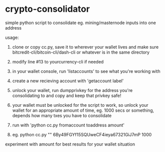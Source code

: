 # crypto-consolidator
simple python script to consolidate eg. mining/masternode inputs into one address

usage: 

1. clone or copy cc.py, save it to wherever your wallet lives and make sure bitcredit-cli/bitcoin-cli/dash-cli or whatever is in the same directory

2. modify line #13 to yourcurrency-cli if needed

3. in your wallet console, run 'listaccounts' to see what you're working with

4. create a new recieving account with 'getaccount label'

5. unlock your wallet, run dumpprivkey for the address you're consolidating to and copy and keep that privkey safe!

6. your wallet must be unlocked for the script to work, so unlock your wallet for an appropriate amount of time, eg. 1000 secs or something, depends how many txes you have to consolidate

7. run with 'python cc.py fromaccount toaddress amount'

8. eg. python cc.py "" 6By49FGYf15SQUweCF4ieya67321GiJ7mP 1000

experiment with amount for best results for your wallet situation
